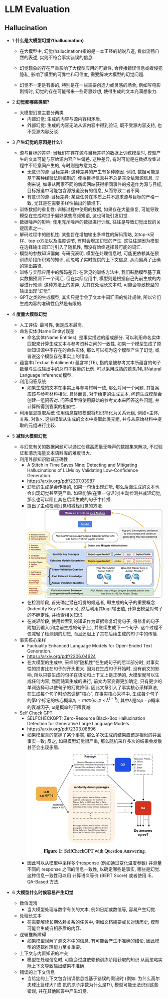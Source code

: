 # LLM Evaluation

## Hallucination

- 1 **什么是大模型幻觉?(hallucination)**
    - 在大模型中, 幻觉(hallucination)指的是一本正经的胡说八道, 看似流畅自然的表述, 实则不符合事实错误的信息.
    - 幻觉现象的存在严重影响了大模型应用的可靠性, 会传播错误信息或者侵犯隐私, 影响了模型的可靠性和可信度, 需要解决大模型的幻觉问题.

    - 幻觉不一定是有害的, 特别是在一些需要创造力或灵感的场合, 例如写电影剧情时, 幻觉的存在可能带来一些奇思妙想, 使得生成的文本充满想象力.

- 2 **幻觉都哪些类型?**
    - 大模型幻觉主要分两类
        - 内部幻觉: 生成的内容与源内容相矛盾.
        - 外部幻觉: 生成的内容无法从源内容中得到验证, 既不受源内容支持, 也不受源内容反驳.

- 3 **产生幻觉的原因是什么?**
    - 源与目标的差异: 当我们在存在源与目标差异的数据上训练模型时, 模型产生的文本可能与原始源内容产生偏差. 这种差异, 有时可能是在数据收集过程中不经意间产生的, 有时则是故意为之.
        - 无意识的源-目标差异: 这种差异的产生有多种原因. 例如, 数据可能是基于某种经验法则编制的, 使得目标信息并不总是完全依赖源信息. 举例来说, 如果从两家不同的新闻网站获得相同事件的报道作为源与目标, 目标报道中可能包含源报道没有的信息, 从而导致二者不同. 
        - 有意识的源-目标差异: 某些任务在本质上并不追求源与目标的严格一致, 尤其是在需要多样性输出的情境下. 
    - 训练数据的重复性: 训练过程中使用的数据, 如果存在大量重复, 可能导致模型在生成时过于偏好某些高频短语, 这也可能引发幻觉.
    - 数据噪声的影响: 使用充斥噪声的数据进行训练, 往往是导致幻觉出现的关键因素之一. 
    - 解码过程中的随机性: 某些旨在增加输出多样性的解码策略, 如top-k采样、top-p方法以及温度调节, 有时会增加幻觉的产生. 这往往是因为模型在选择输出词汇时引入了随机性, 而没有始终选择最可能的词汇. 
    - 模型的参数知识偏向: 有研究表明, 模型在处理信息时, 可能更依赖其在预训练阶段所积累的知识, 而忽略了实时提供的上下文信息, 从而偏离了正确的输出路径. 
    - 训练与实际应用中的解码差异: 在常见的训练方法中, 我们鼓励模型基于真实数据预测下一个词汇. 但在实际应用中, 模型则是根据自己先前生成的内容进行预测. 这种方法上的差异, 尤其在处理长文本时, 可能会导致模型的输出出现“幻觉”.
    - GPT之类的生成模型, 其实只是学会了文本中词汇间的统计规律, 所以它们生成内容的准确性仍然是有限的. 

- 4 **度量大模型幻觉**
    - 人工评估: 最可靠, 但是成本最高.
    - 命名实体(Name Entity)误差
        - 命名实体(Name Entities), 是事实描述的组成部分. 可以利用命名实体匹配来计算生成文本与参考资料之间的一致性. 如果一个模型生成了原始知识源中不存在的命名实体, 那么可以视为这个模型产生了幻觉, 或者说这个模型存在事实上的错误.
    - 蕴含率(Textual Entaliment)
        蕴含率(TE), 指的是被参考文本所蕴含的句子数量与生成输出中的总句子数量的比例. 可以采用成熟的蕴含/NLI(Natural Language Inference)模型.
    - 利用问答系统
        - 如果生成的文本在事实上与参考材料一致, 那么对同一个问题, 其答案应该与参考材料相似. 具体而言, 对于给定的生成文本, 问题生成模型会创建一组问答对. 问答模型将使用原始的参考文本来回答这些问题, 并计算所得到答案的相似性.
    - 利用信息提取系统
        使用信息提取模型将知识简化为关系元组, 例如<主体, 关系, 对象>. 这些模型从生成的文本中提取此类元组, 并与从原始材料中提取的元组进行比较.

- 5 **减轻大模型幻觉**
    - 与幻觉有关的数据问题可以通过创建高质量无噪声的数据集来解决, 不过验证和清洗海量文本语料库的难度很大.
    - 利用外部知识验证正确性
        - A Stitch in Time Saves Nine: Detecting and Mitigating Hallucinations of LLMs by Validating Low-Confidence Generation.
        - https://arxiv.org/pdf/2307.03987
        - 幻觉的生成是会传播的, 如果一句话出现幻觉, 那么后面生成的文本也会出现幻觉甚至更严重. 如果能够(在第一句话时)主动检测并减轻幻觉, 那么也可以阻止其在后续生成的句子中传播.
        - 提出了主动检测幻觉和减轻幻觉的方法.
        ![Untitled](Evaluation/1.png)
        - 在检测阶段, 首先确定潜在幻觉的候选者, 即生成的句子的重要概念(Indentify Key Concepts), 然后利用其logit输出值, 计算出模型对句子的不确定性, 并检索相关知识.
        - 在减轻阶段, 使用检索到的知识作为证据修复幻觉句子, 将修复的句子附加到输入(和之前生成的句子上), 并继续生成下一个句子. 这个过程不仅减轻了检测到的幻觉, 而且还阻止了其在后续生成的句子中的传播.
    - 事实核心采样
        - Factuality Enhanced Language Models for Open-Ended Text Generation.
        - https://arxiv.org/pdf/2206.04624
        - 在大模型的生成中, 采样的"随机性"在生成句子的后半部分时, 对事实性的损害比在句子的开头更大. 因为在生成句子开始时, 没有前文的影响, 所以只要生成的句子在语法和上下文上是正确的, 大模型就可以生成任何内容; 然而随着生成的进行, 前文内容变得更加确定, 只有更少的单词选择可以使句子的幻觉降低. 因此文章引入了事实核心采样算法, 在生成每个句子时动态调整"核心", 在事实核心采样中, 生成每个句子的第t个标记的核心概率$p_t = max\{\omega, p \times {\lambda}^{t-1}\}$, 其中$\lambda$是$top-p$概率的衰减因子, $\omega$是概率的下限衰减.
    - Self Check GPT
        - SELFCHECKGPT: Zero-Resource Black-Box Hallucination Detection for Generative Large Language Models
        - https://arxiv.org/pdf/2303.08896
        - 如果模型真的掌握了某个事实, 那么多次生成的结果应该是相似的并且事实一致; 反之, 如果模型幻觉很严重, 那么随机采样多次的结果会发散甚至会出现矛盾.
        ![Untitled](Evaluation/2.png)
        - 因此可以从模型中采样多个response (例如通过变化温度参数) 并测量不同的 response 之间的信息一致性, 以确定哪些是事实, 哪些是幻觉. 这种信息一致性可以用 计算语义等价 (BERT Score) 或者使用 IE、QA-Based 方法.

- 6 **大模型什么时候容易产生幻觉**
    - 数值混淆
        - 当大模型处理与数字有关的文本, 例如日期或数值等, 容易产生幻觉.
    - 处理长文本
        - 在需要解读长期依赖关系的任务中, 例如文档摘要或长对话历史, 模型可能会生成自相矛盾的内容.
    - 逻辑推断障碍
        - 如果模型误解了源文本中的信息, 有可能会产生不准确的结论, 因此模型的逻辑推理能力至关重要.
    - 上下文与内置知识的冲突
        - 模型在处理信息时, 可能会过度依赖预训练阶段获取的知识 从而忽略实际上下文导致输出结果不准确.
    - 错误的上下文信息
        - 当给定的上下文包含错误信息或基于错误的假设时 (例如: 为什么高尔夫球比篮球大? 或 氦的原子序数为什么是1?), 模型可能无法识别这些错误, 并在其他回答中产生幻觉.


